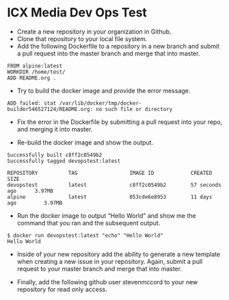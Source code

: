# ICX Media Dev Ops Test

+ Create a new repository in your organization in Github.
+ Clone that repository to your local file system.
+ Add the following Dockerfile to a repository in a new branch and submit a pull request
into the master branch and merge that into master.

```
FROM alpine:latest
WORKDIR /home/test/
ADD README.org .
```

+ Try to build the docker image and provide the error message.

```
ADD failed: stat /var/lib/docker/tmp/docker-builder546527124/README.org: no such file or directory
```

+ Fix the error in the Dockerfile by submitting a pull request into your repo, and merging it
into master.

+ Re-build the docker image and show the output.

```
Successfully built c8ff2c0549b2
Successfully tagged devopstest:latest
```

```
REPOSITORY          TAG                 IMAGE ID            CREATED             SIZE
devopstest          latest              c8ff2c0549b2        57 seconds ago      3.97MB
alpine              latest              053cde6e8953        11 days ago         3.97MB
```

+ Run the docker image to output “Hello World” and show me the command that you ran
and the subsequent output.

```
$ docker run devopstest:latest "echo" "Hello World"
Hello World
```

- Inside of your new repository add the ability to generate a new template when creating a
new issue in your repository. Again, submit a pull request to your master branch and
merge that into master.



- Finally, add the following github user stevenmccord​ to your new repository for read only access.

